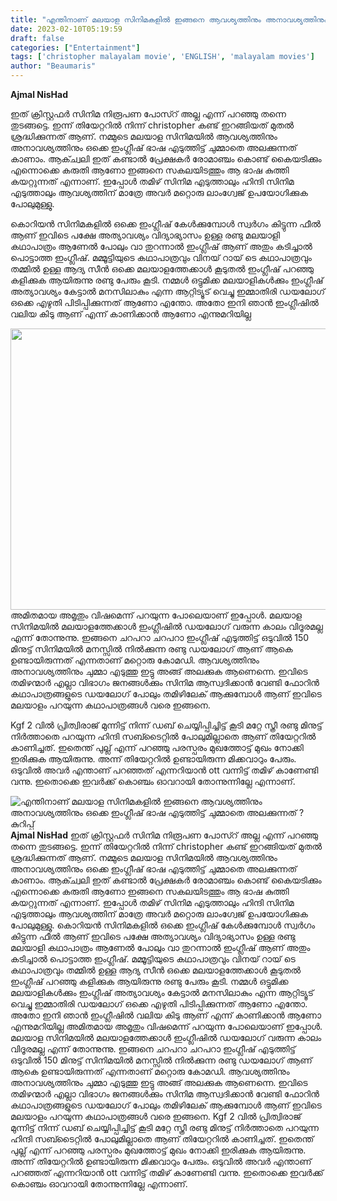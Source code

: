 ```yaml
---
title: "എന്തിനാണ് മലയാള സിനിമകളിൽ ഇങ്ങനെ ആവശ്യത്തിനും അനാവശ്യത്തിനും ഒക്കെ ഇംഗ്ലീഷ് ഭാഷ എടുത്തിട്ട് ചുമ്മാതെ അലക്കുന്നത് ? കുറിപ്പ്"
date: 2023-02-10T05:19:59
draft: false
categories: ["Entertainment"]
tags: ['christopher malayalam movie', 'ENGLISH', 'malayalam movies']
author: "Beaumaris"
---
```


<strong>Ajmal NisHad </strong>

ഇത് ക്രിസ്റ്റഫർ സിനിമ നിരൂപണ പോസ്റ് അല്ല എന്ന് പറഞ്ഞു തന്നെ തുടങ്ങട്ടെ. ഇന്ന് തിയേറ്ററിൽ നിന്ന് christopher കണ്ട് ഇറങ്ങിയത് മുതൽ ശ്രദ്ധിക്കുന്നത് ആണ്. നമ്മുടെ മലയാള സിനിമയിൽ ആവശ്യത്തിനും അനാവശ്യത്തിനും ഒക്കെ ഇംഗ്ലീഷ് ഭാഷ എടുത്തിട്ട് ചുമ്മാതെ അലക്കുന്നത് കാണാം. ആക്ച്വലി ഇത് കണ്ടാൽ പ്രേക്ഷകർ രോമാഞ്ചം കൊണ്ട് കൈയടിക്കും എന്നൊക്കെ കരുതി ആണോ ഇങ്ങനെ സകലയിടത്തും ആ ഭാഷ കുത്തി കയറ്റുന്നത് എന്നാണ്. ഇപ്പോൾ തമിഴ് സിനിമ എടുത്താലും ഹിന്ദി സിനിമ എടുത്താലും ആവശ്യത്തിന് മാത്രേ അവർ മറ്റൊരു ലാംഗ്വേജ് ഉപയോഗിക്കുക പോലുമുള്ളു.

കൊറിയൻ സിനിമകളിൽ ഒക്കെ ഇംഗ്ലീഷ് കേൾക്കുമ്പോൾ സ്വർഗം കിട്ടുന്ന ഫീൽ ആണ് ഇവിടെ പക്ഷേ അത്യാവശ്യം വിദ്യാഭ്യാസം ഉള്ള രണ്ടു മലയാളി കഥാപാത്രം ആണേൽ പോലും വാ തുറന്നാൽ ഇംഗ്ലീഷ് ആണ് അതും കടിച്ചാൽ പൊട്ടാത്ത ഇംഗ്ലീഷ്. മമ്മൂട്ടിയുടെ കഥാപാത്രവും വിനയ് റായ് ടെ കഥാപാത്രവും തമ്മിൽ ഉള്ള ആദ്യ സീൻ ഒക്കെ മലയാളത്തേക്കാൾ കൂടുതൽ ഇംഗ്ലീഷ് പറഞ്ഞു കളിക്കുക ആയിരുന്നു രണ്ടു പേരും കൂടി. നമ്മൾ ഒട്ടുമിക്ക മലയാളികൾക്കും ഇംഗ്ലീഷ് അത്യാവശ്യം കേട്ടാൽ മനസിലാകും എന്ന ആറ്റിട്യൂട് വെച്ചു ഇമ്മാതിരി ഡയലോഗ് ഒക്കെ എഴുതി പിടിപ്പിക്കുന്നത് ആണോ എന്തോ. അതോ ഇനി ഞാൻ ഇംഗ്ലീഷിൽ വലിയ കിടു ആണ് എന്ന് കാണിക്കാൻ ആണോ എന്നുമറിയില്ല

<img class="size-large wp-image-382907 aligncenter" src="https://cdn.boolokam.com/articles/2023/02/ccc-1024x576.jpg" alt="" width="800" height="450" />അമിതമായ അമൃതും വിഷമെന്ന് പറയുന്ന പോലെയാണ് ഇപ്പോൾ. മലയാള സിനിമയിൽ മലയാളത്തേക്കാൾ ഇംഗ്ലീഷിൽ ഡയലോഗ് വരുന്ന കാലം വിദൂരമല്ല എന്ന് തോന്നുന്നു. ഇങ്ങനെ ചറപറാ ചറപറാ ഇംഗ്ലീഷ് എടുത്തിട്ട് ഒടുവിൽ 150 മിനുട്ട് സിനിമയിൽ മനസ്സിൽ നിൽക്കുന്ന രണ്ടു ഡയലോഗ് ആണ് ആകെ ഉണ്ടായിരുന്നത് എന്നതാണ് മറ്റൊരു കോമഡി. ആവശ്യത്തിനും അനാവശ്യത്തിനും ചുമ്മാ എടുത്തു ഇട്ടു അങ്ങ് അലക്കുക ആണെന്നെ. ഇവിടെ തമിഴന്മാർ എല്ലാ വിഭാഗം ജനങ്ങൾക്കും സിനിമ ആസ്വദിക്കാൻ വേണ്ടി ഫോ‍റിൻ കഥാപാത്രങ്ങളുടെ ഡയലോഗ് പോലും തമിഴിലേക് ആക്കുമ്പോൾ ആണ് ഇവിടെ മലയാളം പറയുന്ന കഥാപാത്രങ്ങൾ വരെ ഇങ്ങനെ.

Kgf 2 വിൽ പ്രിത്വിരാജ് മുന്നിട്ട് നിന്ന് ഡബ് ചെയ്യിപ്പിച്ചിട്ട് കൂടി മറ്റേ സ്ത്രീ രണ്ടു മിനുട്ട് നിർത്താതെ പറയുന്ന ഹിന്ദി സബ്ടൈറ്റിൽ പോലുമില്ലാതെ ആണ് തിയേറ്ററിൽ കാണിച്ചത്. ഇതെന്ത് പുല്ല് എന്ന് പറഞ്ഞു പരസ്പരം മുഖത്തോട്ട് മുഖം നോക്കി ഇരിക്കുക ആയിരുന്നു. അന്ന് തിയേറ്ററിൽ ഉണ്ടായിരുന്ന മിക്കവാറും പേരും. ഒടുവിൽ അവർ എന്താണ് പറഞ്ഞത് എന്നറിയാൻ ott വന്നിട്ട് തമിഴ് കാണേണ്ടി വന്നു. ഇതൊക്കെ ഇവർക്ക് കൊഞ്ചം ഓവറായി തോന്നുന്നില്ലേ എന്നാണ്.


![എന്തിനാണ് മലയാള സിനിമകളിൽ ഇങ്ങനെ ആവശ്യത്തിനും അനാവശ്യത്തിനും ഒക്കെ ഇംഗ്ലീഷ് ഭാഷ എടുത്തിട്ട് ചുമ്മാതെ അലക്കുന്നത് ? കുറിപ്പ്](https://cdn.boolokam.com/articles/2023/02/ccc-1024x576.jpg)**Ajmal NisHad** ഇത് ക്രിസ്റ്റഫർ സിനിമ നിരൂപണ പോസ്റ് അല്ല എന്ന് പറഞ്ഞു തന്നെ തുടങ്ങട്ടെ. ഇന്ന് തിയേറ്ററിൽ നിന്ന് christopher കണ്ട് ഇറങ്ങിയത് മുതൽ ശ്രദ്ധിക്കുന്നത് ആണ്. നമ്മുടെ മലയാള സിനിമയിൽ ആവശ്യത്തിനും അനാവശ്യത്തിനും ഒക്കെ ഇംഗ്ലീഷ് ഭാഷ എടുത്തിട്ട് ചുമ്മാതെ അലക്കുന്നത് കാണാം. ആക്ച്വലി ഇത് കണ്ടാൽ പ്രേക്ഷകർ രോമാഞ്ചം കൊണ്ട് കൈയടിക്കും എന്നൊക്കെ കരുതി ആണോ ഇങ്ങനെ സകലയിടത്തും ആ ഭാഷ കുത്തി കയറ്റുന്നത് എന്നാണ്. ഇപ്പോൾ തമിഴ് സിനിമ എടുത്താലും ഹിന്ദി സിനിമ എടുത്താലും ആവശ്യത്തിന് മാത്രേ അവർ മറ്റൊരു ലാംഗ്വേജ് ഉപയോഗിക്കുക പോലുമുള്ളു. കൊറിയൻ സിനിമകളിൽ ഒക്കെ ഇംഗ്ലീഷ് കേൾക്കുമ്പോൾ സ്വർഗം കിട്ടുന്ന ഫീൽ ആണ് ഇവിടെ പക്ഷേ അത്യാവശ്യം വിദ്യാഭ്യാസം ഉള്ള രണ്ടു മലയാളി കഥാപാത്രം ആണേൽ പോലും വാ തുറന്നാൽ ഇംഗ്ലീഷ് ആണ് അതും കടിച്ചാൽ പൊട്ടാത്ത ഇംഗ്ലീഷ്. മമ്മൂട്ടിയുടെ കഥാപാത്രവും വിനയ് റായ് ടെ കഥാപാത്രവും തമ്മിൽ ഉള്ള ആദ്യ സീൻ ഒക്കെ മലയാളത്തേക്കാൾ കൂടുതൽ ഇംഗ്ലീഷ് പറഞ്ഞു കളിക്കുക ആയിരുന്നു രണ്ടു പേരും കൂടി. നമ്മൾ ഒട്ടുമിക്ക മലയാളികൾക്കും ഇംഗ്ലീഷ് അത്യാവശ്യം കേട്ടാൽ മനസിലാകും എന്ന ആറ്റിട്യൂട് വെച്ചു ഇമ്മാതിരി ഡയലോഗ് ഒക്കെ എഴുതി പിടിപ്പിക്കുന്നത് ആണോ എന്തോ. അതോ ഇനി ഞാൻ ഇംഗ്ലീഷിൽ വലിയ കിടു ആണ് എന്ന് കാണിക്കാൻ ആണോ എന്നുമറിയില്ല അമിതമായ അമൃതും വിഷമെന്ന് പറയുന്ന പോലെയാണ് ഇപ്പോൾ. മലയാള സിനിമയിൽ മലയാളത്തേക്കാൾ ഇംഗ്ലീഷിൽ ഡയലോഗ് വരുന്ന കാലം വിദൂരമല്ല എന്ന് തോന്നുന്നു. ഇങ്ങനെ ചറപറാ ചറപറാ ഇംഗ്ലീഷ് എടുത്തിട്ട് ഒടുവിൽ 150 മിനുട്ട് സിനിമയിൽ മനസ്സിൽ നിൽക്കുന്ന രണ്ടു ഡയലോഗ് ആണ് ആകെ ഉണ്ടായിരുന്നത് എന്നതാണ് മറ്റൊരു കോമഡി. ആവശ്യത്തിനും അനാവശ്യത്തിനും ചുമ്മാ എടുത്തു ഇട്ടു അങ്ങ് അലക്കുക ആണെന്നെ. ഇവിടെ തമിഴന്മാർ എല്ലാ വിഭാഗം ജനങ്ങൾക്കും സിനിമ ആസ്വദിക്കാൻ വേണ്ടി ഫോ‍റിൻ കഥാപാത്രങ്ങളുടെ ഡയലോഗ് പോലും തമിഴിലേക് ആക്കുമ്പോൾ ആണ് ഇവിടെ മലയാളം പറയുന്ന കഥാപാത്രങ്ങൾ വരെ ഇങ്ങനെ. Kgf 2 വിൽ പ്രിത്വിരാജ് മുന്നിട്ട് നിന്ന് ഡബ് ചെയ്യിപ്പിച്ചിട്ട് കൂടി മറ്റേ സ്ത്രീ രണ്ടു മിനുട്ട് നിർത്താതെ പറയുന്ന ഹിന്ദി സബ്ടൈറ്റിൽ പോലുമില്ലാതെ ആണ് തിയേറ്ററിൽ കാണിച്ചത്. ഇതെന്ത് പുല്ല് എന്ന് പറഞ്ഞു പരസ്പരം മുഖത്തോട്ട് മുഖം നോക്കി ഇരിക്കുക ആയിരുന്നു. അന്ന് തിയേറ്ററിൽ ഉണ്ടായിരുന്ന മിക്കവാറും പേരും. ഒടുവിൽ അവർ എന്താണ് പറഞ്ഞത് എന്നറിയാൻ ott വന്നിട്ട് തമിഴ് കാണേണ്ടി വന്നു. ഇതൊക്കെ ഇവർക്ക് കൊഞ്ചം ഓവറായി തോന്നുന്നില്ലേ എന്നാണ്.
